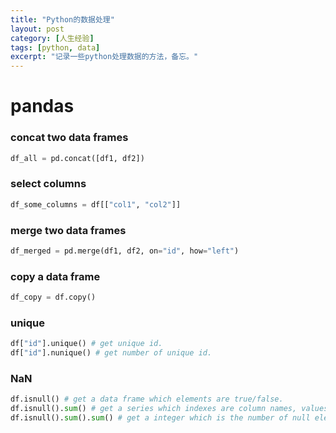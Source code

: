 ```yaml
---
title: "Python的数据处理"
layout: post
category: [人生经验]
tags: [python, data]
excerpt: "记录一些python处理数据的方法，备忘。"
---
```


# pandas

### concat two data frames
```py
df_all = pd.concat([df1, df2])
```
### select columns
```py
df_some_columns = df[["col1", "col2"]]
```
### merge two data frames
```py
df_merged = pd.merge(df1, df2, on="id", how="left")
```
### copy a data frame
```py
df_copy = df.copy()
```
### unique
```py
df["id"].unique() # get unique id.
df["id"].nunique() # get number of unique id.
```
### NaN
```py
df.isnull() # get a data frame which elements are true/false.
df.isnull().sum() # get a series which indexes are column names, values are number of null elements in this column.
df.isnull().sum().sum() # get a integer which is the number of null elements in data frame.
```
